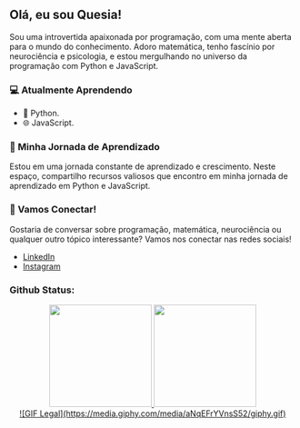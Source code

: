 ## Olá, eu sou Quesia!

Sou uma introvertida apaixonada por programação, com uma mente aberta para o mundo do conhecimento. Adoro matemática, tenho fascínio por neurociência e psicologia, e estou mergulhando no universo da programação com Python e JavaScript.

### 💻 Atualmente Aprendendo

- 🐍 Python.
- 🌐 JavaScript.

### 🌱 Minha Jornada de Aprendizado

Estou em uma jornada constante de aprendizado e crescimento. Neste espaço, compartilho recursos valiosos que encontro em minha jornada de aprendizado em Python e JavaScript. 

### 🤝 Vamos Conectar!

Gostaria de conversar sobre programação, matemática, neurociência ou qualquer outro tópico interessante? Vamos nos conectar nas redes sociais!

- [LinkedIn](https://www.linkedin.com/in/quesia-araujo/)
- [Instagram](https://www.instagram.com/quesia.exe/)


### Github Status: 

<div align="center">
  <a href="https://github.com/quesia-araujo">
  <img height="180em" src="https://github-readme-stats.vercel.app/api?username=quesia-araujo&show_icons=true&theme=dracula&include_all_commits=true&count_private=true"/>
  <img height="180em" src="https://github-readme-stats.vercel.app/api/top-langs/?username=quesia-araujo&layout=compact&langs_count=7&theme=dracula"/>
</div>


<div align="center">
  ![GIF Legal](https://media.giphy.com/media/aNqEFrYVnsS52/giphy.gif)
</div>

